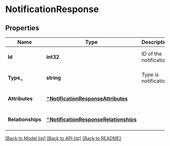 # NotificationResponse

## Properties
Name | Type | Description | Notes
------------ | ------------- | ------------- | -------------
**Id** | **int32** | ID of the notification.  | [optional] [default to null]
**Type_** | **string** | Type is notification. | [optional] [default to null]
**Attributes** | [***NotificationResponseAttributes**](NotificationResponse_attributes.md) |  | [optional] [default to null]
**Relationships** | [***NotificationResponseRelationships**](NotificationResponse_relationships.md) |  | [optional] [default to null]

[[Back to Model list]](../README.md#documentation-for-models) [[Back to API list]](../README.md#documentation-for-api-endpoints) [[Back to README]](../README.md)

